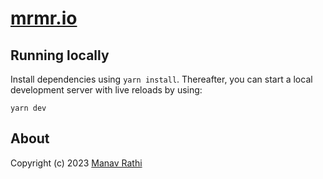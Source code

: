 # [**mrmr.io**](https://mrmr.io)

## Running locally

Install dependencies using `yarn install`. Thereafter, you can start a local
development server with live reloads by using:

```
yarn dev
```

## About

Copyright (c) 2023 [Manav Rathi](https://github.com/mnvr)
